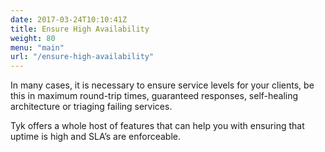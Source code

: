 ```yaml
---
date: 2017-03-24T10:10:41Z
title: Ensure High Availability
weight: 80
menu: "main"
url: "/ensure-high-availability"
---
```


In many cases, it is necessary to ensure service levels for your clients, be this in maximum round-trip times, guaranteed responses, self-healing architecture or triaging failing services.

Tyk offers a whole host of features that can help you with ensuring that uptime is high and SLA’s are enforceable.